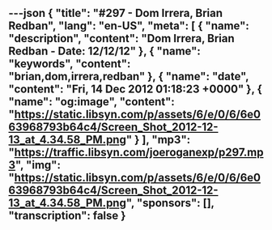 ---json
{
  "title": "#297 - Dom Irrera, Brian Redban",
  "lang": "en-US",
  "meta": [
    {
      "name": "description",
      "content": "Dom Irrera, Brian Redban - Date: 12/12/12"
    },
    {
      "name": "keywords",
      "content": "brian,dom,irrera,redban"
    },
    {
      "name": "date",
      "content": "Fri, 14 Dec 2012 01:18:23 +0000"
    },
    {
      "name": "og:image",
      "content": "https://static.libsyn.com/p/assets/6/e/0/6/6e063968793b64c4/Screen_Shot_2012-12-13_at_4.34.58_PM.png"
    }
  ],
  "mp3": "https://traffic.libsyn.com/joeroganexp/p297.mp3",
  "img": "https://static.libsyn.com/p/assets/6/e/0/6/6e063968793b64c4/Screen_Shot_2012-12-13_at_4.34.58_PM.png",
  "sponsors": [],
  "transcription": false
}
---
<episode-header />

<timemark seconds="0" />

<transcribe-call-to-action />

<episode-footer />